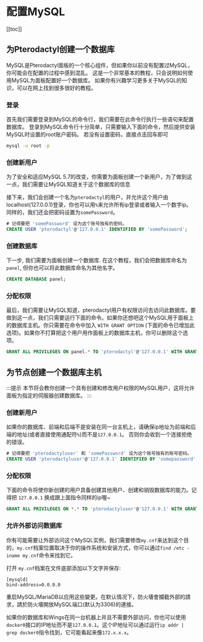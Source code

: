 # 配置MySQL
[[toc]]


## 为Pterodactyl创建一个数据库
MySQL是Pterodactyl面板的一个核心组件，但如果你以前没有配置过MySQL，你可能会在配置的过程中感到混乱。
这是一个非常基本的教程，只会说明如何使用MySQL为面板配置好一个数据库。
如果你有兴趣学习更多关于MySQL的知识，可以在网上找到很多很好的教程。

### 登录
首先我们需要登录到MySQL的命令行，我们需要在此命令行执行一些语句来配置数据库。
登录到MySQL命令行十分简单，只需要输入下面的命令，然后提供安装MySQL时设置的root账户密码。
若没有设置密码，直接点击回车即可

``` bash
mysql -u root -p
```

### 创建新用户
为了安全和适应MySQL 5.7的改变，你需要为面板创建一个新用户，为了做到这一点，我们需要让MySQL知道关于这个数据库的信息

接下来，我们会创建一个名为`pterodactyl`的用户，并允许这个用户由localhost(127.0.0.1)登录，你也可以用`%`来允许所有ip登录或者输入一个数字ip。同样的，我们还会把密码设置为`somePassword`。

``` sql
# 记得要把 'somePassword' 设为这个账号独有的密码。
CREATE USER 'pterodactyl'@'127.0.0.1' IDENTIFIED BY 'somePassword';
```

### 创建数据库
下一步, 我们需要为面板创建一个数据库. 在这个教程，我们会把数据库命名为 `panel`, 但你也可以将此数据库命名为其他名字。

``` sql
CREATE DATABASE panel;
```

### 分配权限
最后，我们需要让MySQL知道，pterodactyl用户有权限访问去访问此数据库。要做到这一点，我们只需要运行下面的命令。如果你还想吧这个MySQL用于面板上的数据库主机。你只需要在命令中加入 `WITH GRANT OPTION` (下面的命令已增加此选项)。如果你不打算把这个用户用作面板上的数据库主机，你可以删除这个选项。

``` sql
GRANT ALL PRIVILEGES ON panel.* TO 'pterodactyl'@'127.0.0.1' WITH GRANT OPTION;
```

## 为节点创建一个数据库主机
:::提示
本节将会教你创建一个具有创建和修改用户权限的MySQL用户，这将允许面板为指定的伺服器创建数据库。
:::

### 创建新用户
如果你的数据库、前端和后端不是安装在同一台主机上，请确保ip地址为前端和后端的地址(或者直接使用通配符`%`)而不是`127.0.0.1`。 否则你会收到一个连接拒绝的错误。

```sql
# 记得要把 'pterodactyluser' 和 'somePassword' 设为这个账号独有的账号密码。
CREATE USER 'pterodactyluser'@'127.0.0.1' IDENTIFIED BY 'somepassword';
```

### 分配权限
下面的命令将使你新创建的用户具备创建其他用户、创建和销毁数据库的能力。记得把 `127.0.0.1` 换成跟上面指令同样的ip喔~

```sql
GRANT ALL PRIVILEGES ON *.* TO 'pterodactyluser'@'127.0.0.1' WITH GRANT OPTION;
```

### 允许外部访问数据库
你有可能需要让外部访问这个MySQL实例，我们需要修改`my.cnf`来达到这个目的，`my.cnf`档案位置取决于你的操作系统和安装方式，你可以通过`find /etc -iname my.cnf`命令来找到它。

打开 `my.cnf`档案在文件底部添加以下文字并保存:
```
[mysqld]
bind-address=0.0.0.0
```
重启MySQL/MariaDB以应用这些變更。在默认情况下，防火墻會攔截外部的請求，請於防火墻開放MySQL端口(默认为3306)的連接。

如果你的数据库和Wings在同一台机器上并且不需要外部访问，你也可以使用`docker0`接口的IP地址而不是`127.0.0.1`。这个IP地址可以通过运行`ip addr | grep docker0`指令找到，它可能看起来像`172.x.x.x`。
